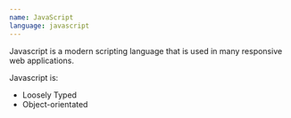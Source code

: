 ```yaml
---
name: JavaScript
language: javascript
---
```


Javascript is a modern scripting language that is used in many responsive web applications.
<!--more-->
Javascript is:

* Loosely Typed
* Object-orientated
  